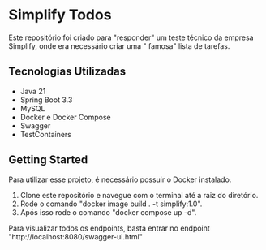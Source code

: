 # Simplify Todos

Este repositório foi criado para "responder" um teste técnico da empresa Simplify, onde era necessário criar uma "
famosa" lista de tarefas.

## Tecnologias Utilizadas

- Java 21
- Spring Boot 3.3
- MySQL
- Docker e Docker Compose
- Swagger
- TestContainers

## Getting Started

Para utilizar esse projeto, é necessário possuir o Docker instalado.

1. Clone este repositório e navegue com o terminal até a raiz do diretório.
2. Rode o comando "docker image build . -t simplify:1.0".
3. Após isso rode o comando "docker compose up -d".

Para visualizar todos os endpoints, basta entrar no endpoint "http://localhost:8080/swagger-ui.html"